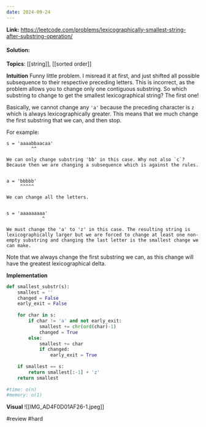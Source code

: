 ```yaml
---
date: 2024-09-24
---
```

**Link:** https://leetcode.com/problems/lexicographically-smallest-string-after-substring-operation/
#### Solution:

**Topics**: [[string]], [[sorted order]]

**Intuition**
Funny little problem. I misread it at first, and just shifted all possible subsequence to their respective preceding letters. This is incorrect, as the problem allows you to change only one contiguous substring. So which substring to change to get the smallest lexicographical string? The first one!

Basically, we cannot change any `'a'` because the preceding character is `z` which is always lexicographically greater. This means that we much change the first substring that we can, and then stop. 

For example:
```
s = 'aaaabbaacaa'
         ^^

We can only change substring 'bb' in this case. Why not also `c`? Because then we are changing a subsequence which is against the rules. 


a = 'bbbbb'
	 ^^^^^
	 
We can change all the letters. 


s = 'aaaaaaaaa'
             ^

We must change the 'a' to 'z' in this case. The resulting string is lexicographically larger but we are forced to change at least one non-empty substring and changing the last letter is the smallest change we can make. 
```

Note that we always change the first substring we can, as this change will have the greatest lexicographical delta. 

**Implementation**
```python
def smallest_substr(s):
	smallest = ''
	changed = False
	early_exit = False
	
	for char in s:
		if char != 'a' and not early_exit:
			smallest += chr(ord(char)-1)
			changed = True
		else:
			smallest += char
			if changed:
				early_exit = True
			
	if smallest == s:
		return smallest[:-1] + 'z'
	return smallest
	
#time: o(n)
#memory: o(1)
```

**Visual**
![[IMG_AD4F0D01AF26-1.jpeg]]

#review 
#hard 



